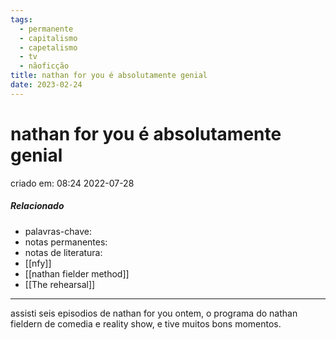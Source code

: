 ```yaml
---
tags:
  - permanente
  - capitalismo
  - capetalismo
  - tv
  - nãoficção
title: nathan for you é absolutamente genial
date: 2023-02-24
---
```


# nathan for you é absolutamente genial

criado em: 08:24 2022-07-28

##### Relacionado

- palavras-chave: 
- notas permanentes:
- notas de literatura:
- [[nfy]]
- [[nathan fielder method]]
- [[The rehearsal]]
---

assisti seis episodios de nathan for you ontem, o programa do nathan fieldern de comedia e reality show, e tive muitos bons momentos. 
